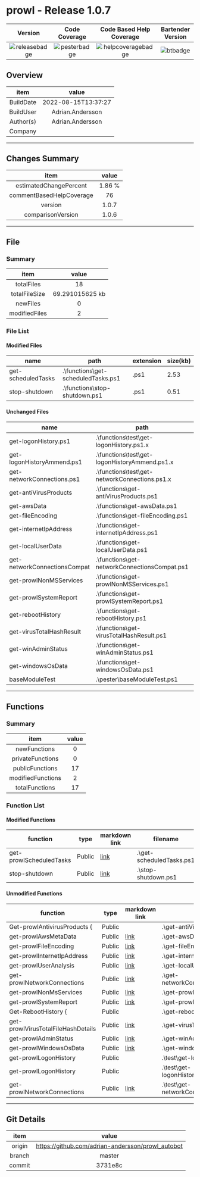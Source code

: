 # prowl - Release 1.0.7
| Version | Code Coverage | Code Based Help Coverage |Bartender Version|
|:-------------------:|:-------------------:|:-------------------:|:-------------------:|
|![releasebadge]|![pesterbadge]|![helpcoveragebadge]|![btbadge]|
## Overview
|item|value|
|:-:|:-:|
|BuildDate|2022-08-15T13:37:27|
|BuildUser|Adrian.Andersson|
|Author(s)|Adrian.Andersson|
|Company| |






---
## Changes Summary
|item|value|
|:-:|:-:|
|estimatedChangePercent|1.86 %|
|commentBasedHelpCoverage|76|
|version|1.0.7|
|comparisonVersion|1.0.6|



---
## File

### Summary

|item|value|
|:-:|:-:|
|totalFiles|18|
|totalFileSize|69.291015625 kb|
|newFiles|0|
|modifiedFiles|2|

### File List


#### Modified Files
|name|path|extension|size(kb)
|----------------|--------------------------------|-----|-----|
|get-scheduledTasks|.\functions\get-scheduledTasks.ps1|.ps1|2.53|
|stop-shutdown|.\functions\stop-shutdown.ps1|.ps1|0.51|


#### Unchanged Files
|name|path|extension|size(kb)
|----------------|--------------------------------|-----|-----|
|get-logonHistory.ps1|.\functions\test\get-logonHistory.ps1.x|.x|15.37|
|get-logonHistoryAmmend.ps1|.\functions\test\get-logonHistoryAmmend.ps1.x|.x|7.32|
|get-networkConnections.ps1|.\functions\test\get-networkConnections.ps1.x|.x|3.68|
|get-antiVirusProducts|.\functions\get-antiVirusProducts.ps1|.ps1|3.14|
|get-awsData|.\functions\get-awsData.ps1|.ps1|1.58|
|get-fileEncoding|.\functions\get-fileEncoding.ps1|.ps1|6.27|
|get-internetIpAddress|.\functions\get-internetIpAddress.ps1|.ps1|4.04|
|get-localUserData|.\functions\get-localUserData.ps1|.ps1|6.89|
|get-networkConnectionsCompat|.\functions\get-networkConnectionsCompat.ps1|.ps1|3.95|
|get-prowlNonMSServices|.\functions\get-prowlNonMSServices.ps1|.ps1|2.04|
|get-prowlSystemReport|.\functions\get-prowlSystemReport.ps1|.ps1|3.64|
|get-rebootHistory|.\functions\get-rebootHistory.ps1|.ps1|2.76|
|get-virusTotalHashResult|.\functions\get-virusTotalHashResult.ps1|.ps1|1.47|
|get-winAdminStatus|.\functions\get-winAdminStatus.ps1|.ps1|1.42|
|get-windowsOsData|.\functions\get-windowsOsData.ps1|.ps1|2.03|
|baseModuleTest|.\pester\baseModuleTest.ps1|.ps1|0.66|





---
## Functions

### Summary

|item|value|
|:-:|:-:|
|newFunctions|0|
|privateFunctions|0|
|publicFunctions|17|
|modifiedFunctions|2|
|totalFunctions|17|

### Function List


#### Modified Functions
|function|type|markdown link|filename|
|-|-|-|-|
|get-prowlScheduledTasks|Public|[link](./functions/get-prowlScheduledTasks.md)|.\get-scheduledTasks.ps1|
|stop-shutdown|Public|[link](./functions/stop-shutdown.md)|.\stop-shutdown.ps1|

#### Unmodified Functions
|function|type|markdown link|filename|
|-|-|-|-|
|Get-prowlAntivirusProducts {|Public||.\get-antiVirusProducts.ps1|
|get-prowlAwsMetaData|Public|[link](./functions/get-prowlAwsMetaData.md)|.\get-awsData.ps1|
|get-prowlFileEncoding|Public|[link](./functions/get-prowlFileEncoding.md)|.\get-fileEncoding.ps1|
|get-prowlInternetIpAddress|Public|[link](./functions/get-prowlInternetIpAddress.md)|.\get-internetIpAddress.ps1|
|get-prowlUserAnalysis|Public|[link](./functions/get-prowlUserAnalysis.md)|.\get-localUserData.ps1|
|get-prowlNetworkConnections|Public|[link](./functions/get-prowlNetworkConnections.md)|.\get-networkConnectionsCompat.ps1|
|get-prowlNonMsServices|Public|[link](./functions/get-prowlNonMsServices.md)|.\get-prowlNonMSServices.ps1|
|get-prowlSystemReport|Public|[link](./functions/get-prowlSystemReport.md)|.\get-prowlSystemReport.ps1|
|Get-RebootHistory {|Public||.\get-rebootHistory.ps1|
|get-prowlVirusTotalFileHashDetails|Public|[link](./functions/get-prowlVirusTotalFileHashDetails.md)|.\get-virusTotalHashResult.ps1|
|get-prowlAdminStatus|Public|[link](./functions/get-prowlAdminStatus.md)|.\get-winAdminStatus.ps1|
|get-prowlWindowsOsData|Public|[link](./functions/get-prowlWindowsOsData.md)|.\get-windowsOsData.ps1|
|get-prowlLogonHistory|Public||.\test\get-logonHistory.ps1.x|
|get-prowlLogonHistory|Public||.\test\get-logonHistoryAmmend.ps1.x|
|get-prowlNetworkConnections|Public|[link](./functions/get-prowlNetworkConnections.md)|.\test\get-networkConnections.ps1.x|









---
## Git Details
|item|value|
|:-:|:-:|
|origin|https://github.com/adrian-andersson/prowl_autobot|
|branch|master|
|commit|3731e8c|



[pesterbadge]: https://img.shields.io/static/v1.svg?label=pester&message=na&color=lightgrey
[btbadge]: https://img.shields.io/static/v1.svg?label=bartender&message=6.2.0&color=0B2047
[releasebadge]: https://img.shields.io/static/v1.svg?label=version&message=1.0.7&color=blue
[helpcoveragebadge]: https://img.shields.io/static/v1.svg?label=get-help&message=76&color=green
